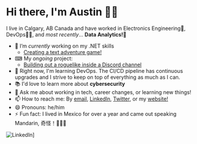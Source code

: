 # Hi there, I'm Austin 👋🏼

I live in Calgary, AB Canada and have worked in Electronics Engineering🤖, DevOps👨‍💻, and _most recently_... **Data Analytics!🔢**


- 🔭 I’m _currently_ working on my .NET skills
  - [Creating a text adventure game!](https://github.com/Captain-Howard/Discord-Roguelike)
- ⌨ My _ongoing_ project:
  - [Building out a roguelike inside a Discord channel](https://github.com/Captain-Howard/Discord-Roguelike)
- 🌱 Right now, I'm learning DevOps. The CI/CD pipeline has continuous upgrades and I strive to keep on top of everything as much as I can.
- 📚 I'd love to learn more about **cybersecurity**
- 💬 Ask me about working in tech, career changes, or learning new things!
- 📫 How to reach me: By [email](austin.lane.howard@gmail.com), [LinkedIn](https://www.linkedin.com/in/austin-l-howard-a8035052/), [Twitter](https://twitter.com/Captain_Howard_), or my [website!](https://www.austinlhoward.com)
- 😄 Pronouns: he/him
- ⚡ Fun fact: I lived in Mexico for over a year and came out speaking Mandarin, 奇怪！🤷🏼‍♂️ 

![LinkedIn](https://img.shields.io/badge/LinkedIn-0A66C2?style=for-the-badge&logo=LinkedIn&logoColor=white)]
